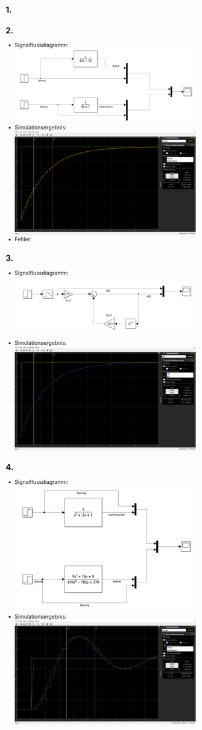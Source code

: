 ## 1.
## 2.
- Signalflussdiagramm: ![](https://raw.githubusercontent.com/ICH-BIN-HXM/images/main/pictures_Obsidian/Labor_IIR_Aufgabe1_2_Signalflussdiagramm.png.png)
- Simulationsergebnis: ![](https://raw.githubusercontent.com/ICH-BIN-HXM/images/main/pictures_Obsidian/Labor_IIR_Aufgabe1_2_Simulationsergebnis.png.png)
- Fehler: 

## 3.
- Signalflussdiagramm: ![](https://raw.githubusercontent.com/ICH-BIN-HXM/images/main/pictures_Obsidian/Labor_IIR_Aufgabe1_3_Signalflussdiagramm.png)


- Simulationsergebnis: ![](https://raw.githubusercontent.com/ICH-BIN-HXM/images/main/pictures_Obsidian/Labor_IIR_Aufgabe1_3_Simulationsergebnis.png)

## 4.
- Signalflussdiagramm: ![](https://raw.githubusercontent.com/ICH-BIN-HXM/images/main/pictures_Obsidian/20221220230103.png)
- Simulationsergebnis: ![](https://raw.githubusercontent.com/ICH-BIN-HXM/images/main/pictures_Obsidian/Labor_IIR_Aufgabe1_4_Simulationsergebnis.png)


